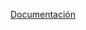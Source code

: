 [Documentación](hhttps://github.com/Bamc2204/Maze-Runner/blob/main/Informe/Informe%20del%20laberinto.txt)